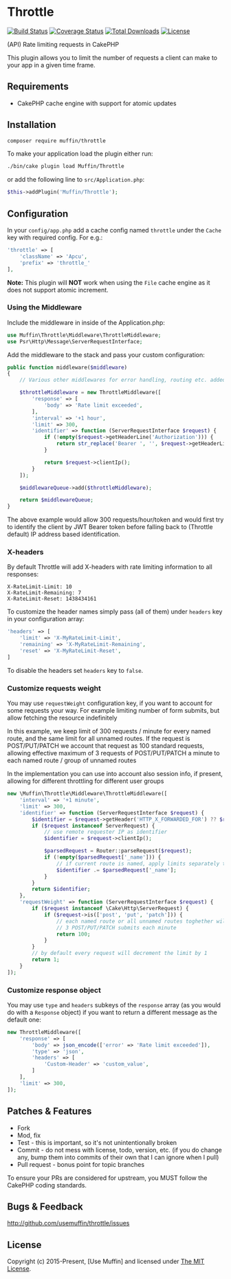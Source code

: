 # Throttle

[![Build Status](https://img.shields.io/travis/UseMuffin/Throttle/master.svg?style=flat-square)](https://travis-ci.org/UseMuffin/Throttle)
[![Coverage Status](https://img.shields.io/codecov/c/github/UseMuffin/Throttle.svg?style=flat-square)](https://codecov.io/github/UseMuffin/Throttle)
[![Total Downloads](https://img.shields.io/packagist/dt/muffin/throttle.svg?style=flat-square)](https://packagist.org/packages/muffin/throttle)
[![License](https://img.shields.io/badge/license-MIT-blue.svg?style=flat-square)](LICENSE)

(API) Rate limiting requests in CakePHP

This plugin allows you to limit the number of requests a client can make to your
app in a given time frame.

## Requirements

- CakePHP cache engine with support for atomic updates

## Installation

```bash
composer require muffin/throttle
```
To make your application load the plugin either run:

```bash
./bin/cake plugin load Muffin/Throttle
```

or add the following line to `src/Application.php`:

```php
$this->addPlugin('Muffin/Throttle');
```

## Configuration

In your `config/app.php` add a cache config named `throttle` under the `Cache` key
with required config. For e.g.:

```php
'throttle' => [
    'className' => 'Apcu',
    'prefix' => 'throttle_'
],
```

**Note:** This plugin will **NOT** work when using the `File` cache engine as it
does not support atomic increment.

### Using the Middleware

Include the middleware in inside of the Application.php:

```php
use Muffin\Throttle\Middleware\ThrottleMiddleware;
use Psr\Http\Message\ServerRequestInterface;
```

Add the middleware to the stack and pass your custom configuration:

```php
public function middleware($middleware)
{
    // Various other middlewares for error handling, routing etc. added here.

    $throttleMiddleware = new ThrottleMiddleware([
        'response' => [
            'body' => 'Rate limit exceeded',
        ],
        'interval' => '+1 hour',
        'limit' => 300,
        'identifier' => function (ServerRequestInterface $request) {
            if (!empty($request->getHeaderLine('Authorization'))) {
                return str_replace('Bearer ', '', $request->getHeaderLine('Authorization'));
            }

            return $request->clientIp();
        }
    ]);

    $middlewareQueue->add($throttleMiddleware);

    return $middlewareQueue;
}
```

The above example would allow 300 requests/hour/token and would first try to
identify the client by JWT Bearer token before falling back to (Throttle default)
IP address based identification.

### X-headers

By default Throttle will add X-headers with rate limiting information
to all responses:

```
X-RateLimit-Limit: 10
X-RateLimit-Remaining: 7
X-RateLimit-Reset: 1438434161
```

To customize the header names simply pass (all of them) under `headers` key in
your configuration array:

```php
'headers' => [
    'limit' => 'X-MyRateLimit-Limit',
    'remaining' => 'X-MyRateLimit-Remaining',
    'reset' => 'X-MyRateLimit-Reset',
]
```

To disable the headers set `headers` key to `false`.

### Customize requests weight

You may use `requestWeight` configuration key, if you want to account for some requests your way.
For example limiting number of form submits, but allow fetching the resource indefinitely

In this example, we keep limit of 300 requests / minute for every named route, and the same limit for all unnamed routes.
If the request is POST/PUT/PATCH we account that request as 100 standard requests, allowing effective maximum of 3 requests of POST/PUT/PATCH a minute
to each named route / group of unnamed routes

In the implementation you can use into account also session info, if present, allowing for different throttling for different
user groups

```php
new \Muffin\Throttle\Middleware\ThrottleMiddleware([
    'interval' => '+1 minute',
    'limit' => 300,
    'identifier' => function (ServerRequestInterface $request) {
        $identifier = $request->getHeader('HTTP_X_FORWARDED_FOR') ?? $request->getHeader('REMOTE_ADDR');
        if ($request instanceof ServerRequest) {
            // use remote requester IP as identifier
            $identifier = $request->clientIp();

            $parsedRequest = Router::parseRequest($request);
            if (!empty($parsedRequest['_name'])) {
                // if current route is named, apply limits separately to each named route
                $identifier .= $parsedRequest['_name'];
            }
        }
        return $identifier;
    },
    'requestWeight' => function (ServerRequestInterface $request) {
        if ($request instanceof \Cake\Http\ServerRequest) {
            if ($request->is(['post', 'put', 'patch'])) {
                // each named route or all unnamed routes toghether will be limited to
                // 3 POST/PUT/PATCH submits each minute
                return 100;
            }
        }
        // by default every request will decrement the limit by 1
        return 1;
    }
]);
```

### Customize response object

You may use `type` and `headers` subkeys of the `response` array (as you would do with a `Response` object) if you want to return a different message as the default one:

```php
new ThrottleMiddleware([
    'response' => [
        'body' => json_encode(['error' => 'Rate limit exceeded']),
        'type' => 'json',
        'headers' => [
            'Custom-Header' => 'custom_value',
        ]
    ],
    'limit' => 300,
]);
```

## Patches & Features

* Fork
* Mod, fix
* Test - this is important, so it's not unintentionally broken
* Commit - do not mess with license, todo, version, etc. (if you do change any, bump them into commits of
their own that I can ignore when I pull)
* Pull request - bonus point for topic branches

To ensure your PRs are considered for upstream, you MUST follow the CakePHP coding standards.

## Bugs & Feedback

http://github.com/usemuffin/throttle/issues

## License

Copyright (c) 2015-Present, [Use Muffin] and licensed under [The MIT License][mit].

[cakephp]:http://cakephp.org
[composer]:http://getcomposer.org
[mit]:http://www.opensource.org/licenses/mit-license.php
[muffin]:http://usemuffin.com
